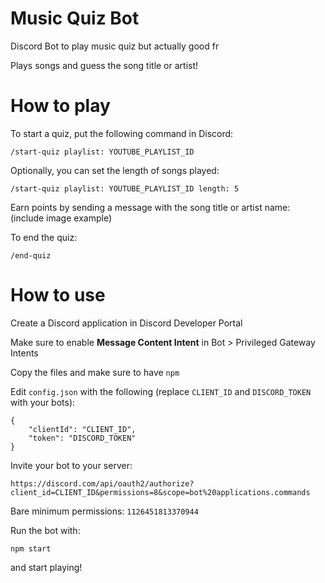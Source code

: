 # Music Quiz Bot

Discord Bot to play music quiz but actually good fr

Plays songs and guess the song title or artist!

# How to play

To start a quiz, put the following command in Discord:
```
/start-quiz playlist: YOUTUBE_PLAYLIST_ID
```

Optionally, you can set the length of songs played:
```
/start-quiz playlist: YOUTUBE_PLAYLIST_ID length: 5
```

Earn points by sending a message with the song title or artist name:
(include image example)


To end the quiz:
```
/end-quiz
```

# How to use

Create a Discord application in Discord Developer Portal

Make sure to enable **Message Content Intent** in Bot > Privileged Gateway Intents

Copy the files and make sure to have `npm`

Edit `config.json` with the following (replace `CLIENT_ID` and `DISCORD_TOKEN` with your bots):
```
{
    "clientId": "CLIENT_ID",
    "token": "DISCORD_TOKEN"
}
```

Invite your bot to your server:
```
https://discord.com/api/oauth2/authorize?client_id=CLIENT_ID&permissions=8&scope=bot%20applications.commands
```

Bare minimum permissions: `1126451813370944`

Run the bot with:
```
npm start
```

and start playing!
